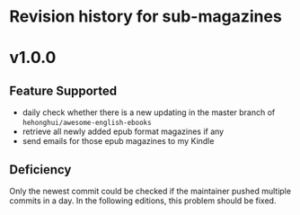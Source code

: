 # Revision history for sub-magazines

# v1.0.0

## Feature Supported

- daily check whether there is a new updating in the master branch of `hehonghui/awesome-english-ebooks`
- retrieve all newly added epub format magazines if any
- send emails for those epub magazines to my Kindle

## Deficiency

Only the newest commit could be checked if the maintainer pushed multiple commits in a day.
In the following editions, this problem should be fixed.
